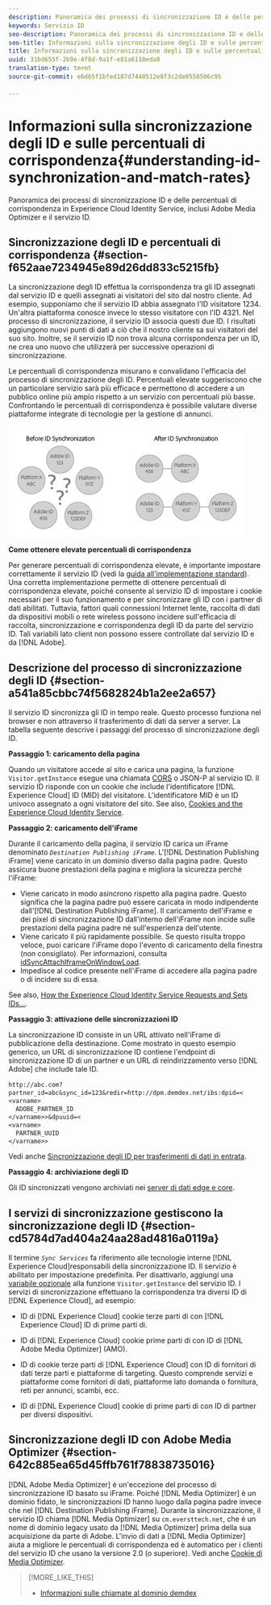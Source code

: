```yaml
---
description: Panoramica dei processi di sincronizzazione ID e delle percentuali di corrispondenza in Experience Cloud Identity Service, inclusi Adobe Media Optimizer e il servizio ID.
keywords: Servizio ID
seo-description: Panoramica dei processi di sincronizzazione ID e delle percentuali di corrispondenza in Experience Cloud Identity Service, inclusi Adobe Media Optimizer e il servizio ID.
seo-title: Informazioni sulla sincronizzazione degli ID e sulle percentuali di corrispondenza
title: Informazioni sulla sincronizzazione degli ID e sulle percentuali di corrispondenza
uuid: 31bd655f-2b9e-4f8d-9a1f-e81a6110eda8
translation-type: tm+mt
source-git-commit: e6d65f1bfed187d7440512e8f3c2de0550506c95

---
```



# Informazioni sulla sincronizzazione degli ID e sulle percentuali di corrispondenza{#understanding-id-synchronization-and-match-rates}

Panoramica dei processi di sincronizzazione ID e delle percentuali di corrispondenza in Experience Cloud Identity Service, inclusi Adobe Media Optimizer e il servizio ID.

## Sincronizzazione degli ID e percentuali di corrispondenza {#section-f652aae7234945e89d26dd833c5215fb}

La sincronizzazione degli ID effettua la corrispondenza tra gli ID assegnati dal servizio ID e quelli assegnati ai visitatori del sito dal nostro cliente. Ad esempio, supponiamo che il servizio ID abbia assegnato l'ID visitatore 1234. Un'altra piattaforma conosce invece lo stesso visitatore con l'ID 4321. Nel processo di sincronizzazione, il servizio ID associa questi due ID. I risultati aggiungono nuovi punti di dati a ciò che il nostro cliente sa sui visitatori del suo sito. Inoltre, se il servizio ID non trova alcuna corrispondenza per un ID, ne crea uno nuovo che utilizzerà per successive operazioni di sincronizzazione.

Le percentuali di corrispondenza misurano e convalidano l'efficacia del processo di sincronizzazione degli ID. Percentuali elevate suggeriscono che un particolare servizio sarà più efficace e permettono di accedere a un pubblico online più ampio rispetto a un servizio con percentuali più basse. Confrontando le percentuali di corrispondenza è possibile valutare diverse piattaforme integrate di tecnologie per la gestione di annunci.

![](assets/idsync2.png)

**Come ottenere elevate percentuali di corrispondenza**

Per generare percentuali di corrispondenza elevate, è importante impostare correttamente il servizio ID (vedi la [guida all'implementazione standard](../implementation-guides/standard.md#concept-89cd0199a9634fc48644f2d61e3d2445)). Una corretta implementazione permette di ottenere percentuali di corrispondenza elevate, poiché consente al servizio ID di impostare i cookie necessari per il suo funzionamento e per sincronizzare gli ID con i partner di dati abilitati. Tuttavia, fattori quali connessioni Internet lente, raccolta di dati da dispositivi mobili o rete wireless possono incidere sull'efficacia di raccolta, sincronizzazione e corrispondenza degli ID da parte del servizio ID. Tali variabili lato client non possono essere controllate dal servizio ID e da [!DNL Adobe].

## Descrizione del processo di sincronizzazione degli ID {#section-a541a85cbbc74f5682824b1a2ee2a657}

Il servizio ID sincronizza gli ID in tempo reale. Questo processo funziona nel browser e non attraverso il trasferimento di dati da server a server. La tabella seguente descrive i passaggi del processo di sincronizzazione degli ID.

**Passaggio 1: caricamento della pagina**

Quando un visitatore accede al sito e carica una pagina, la funzione `Visitor.getInstance` esegue una chiamata [CORS](../reference/cors.md#concept-6c280446990d46d88ba9da15d2dcc758) o JSON-P al servizio ID. Il servizio ID risponde con un cookie che include l'identificatore [!DNL Experience Cloud] ID (MID) del visitatore. L'identificatore MID è un ID univoco assegnato a ogni visitatore del sito. See also, [Cookies and the Experience Cloud Identity Service](../introduction/cookies.md).

**Passaggio 2: caricamento dell'iFrame**

Durante il caricamento della pagina, il servizio ID carica un iFrame denominato *`Destination Publishing iFrame`*. L'[!DNL Destination Publishing iFrame] viene caricato in un dominio diverso dalla pagina padre. Questo assicura buone prestazioni della pagina e migliora la sicurezza perché l'iFrame:

* Viene caricato in modo asincrono rispetto alla pagina padre. Questo significa che la pagina padre può essere caricata in modo indipendente dall'[!DNL Destination Publishing iFrame]. Il caricamento dell'iFrame e dei pixel di sincronizzazione ID dall'interno dell'iFrame non incide sulle prestazioni della pagina padre né sull'esperienza dell'utente.
* Viene caricato il più rapidamente possibile. Se questo risulta troppo veloce, puoi caricare l'iFrame dopo l'evento di caricamento della finestra (non consigliato). Per informazioni, consulta [idSyncAttachIframeOnWindowLoad](../library/function-vars/idsyncattachiframeonwindowload.md#reference-b86b7112e0814a4c82c4e24c158508f4).
* Impedisce al codice presente nell'iFrame di accedere alla pagina padre o di incidere su di essa.

See also, [How the Experience Cloud Identity Service Requests and Sets IDs...](../introduction/id-request.md#concept-2caacebb1d244402816760e9b8bcef6a).

**Passaggio 3: attivazione delle sincronizzazioni ID**

La sincronizzazione ID consiste in un URL attivato nell'iFrame di pubblicazione della destinazione. Come mostrato in questo esempio generico, un URL di sincronizzazione ID contiene l'endpoint di sincronizzazione ID di un partner e un URL di reindirizzamento verso [!DNL Adobe] che include tale ID.

```
http://abc.com?partner_id=abc&sync_id=123&redir=http://dpm.demdex.net/ibs:dpid=<
<varname>
  ADOBE_PARTNER_ID
</varname>>&dpuuid=<
<varname>
  PARTNER_UUID
</varname>>
```

Vedi anche [Sincronizzazione degli ID per trasferimenti di dati in entrata](https://marketing.adobe.com/resources/help/en_US/aam/c_id_sync_in.html).

**Passaggio 4: archiviazione degli ID**

Gli ID sincronizzati vengono archiviati nei [server di dati edge e core](https://marketing.adobe.com/resources/help/en_US/aam/c_compedge.html).

## I servizi di sincronizzazione gestiscono la sincronizzazione degli ID {#section-cd5784d7ad404a24aa28ad4816a0119a}

Il termine *`Sync Services`* fa riferimento alle tecnologie interne [!DNL Experience Cloud]responsabili della sincronizzazione ID. Il servizio è abilitato per impostazione predefinita. Per disattivarlo, aggiungi una [variabile opzionale](../library/function-vars/disableidsync.md#reference-589d6b489ac64eddb5a7ff758945e414) alla funzione `Visitor.getInstance` del servizio ID. I servizi di sincronizzazione effettuano la corrispondenza tra diversi ID di [!DNL Experience Cloud], ad esempio:

* ID di [!DNL Experience Cloud] cookie terze parti di con [!DNL Experience Cloud] ID di prime parti di.

* ID di [!DNL Experience Cloud] cookie prime parti di con ID di [!DNL Adobe Media Optimizer] (AMO).

* ID di cookie terze parti di [!DNL Experience Cloud] con ID di fornitori di dati terze parti e piattaforme di targeting. Questo comprende servizi e piattaforme come fornitori di dati, piattaforme lato domanda o fornitura, reti per annunci, scambi, ecc.
* ID di [!DNL Experience Cloud] cookie di prime parti di con ID di partner per diversi dispositivi.

## Sincronizzazione degli ID con Adobe Media Optimizer {#section-642c885ea65d45ffb761f78838735016}

[!DNL Adobe Media Optimizer] è un'eccezione del processo di sincronizzazione ID basato su iFrame. Poiché [!DNL Media Optimizer] è un dominio fidato, le sincronizzazioni ID hanno luogo dalla pagina padre invece che nel [!DNL Destination Publishing iFrame]. Durante la sincronizzazione, il servizio ID chiama [!DNL Media Optimizer] su `cm.eversttech.net`, che è un nome di dominio legacy usato da [!DNL Media Optimizer] prima della sua acquisizione da parte di Adobe. L'invio di dati a [!DNL Media Optimizer] aiuta a migliore le percentuali di corrispondenza ed è automatico per i clienti del servizio ID che usano la versione 2.0 (o superiore). Vedi anche [Cookie di Media Optimizer](https://marketing.adobe.com/resources/help/en_US/whitepapers/cookies/cookies_media_optimizer.html).

>[!MORE_LIKE_THIS]
>
>* [Informazioni sulle chiamate al dominio demdex](https://marketing.adobe.com/resources/help/en_US/aam/demdex-calls.html)


